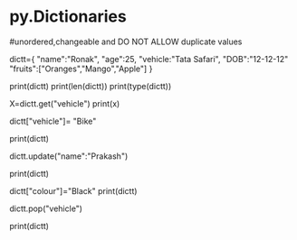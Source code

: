 # py.Dictionaries

#unordered,changeable and DO NOT ALLOW duplicate values

dictt={
    "name":"Ronak",
    "age":25,
    "vehicle:"Tata Safari",
    "DOB":"12-12-12"
    "fruits":["Oranges","Mango","Apple"]
}

print(dictt)
print(len(dictt))
print(type(dictt))
     
X=dictt.get("vehicle")
print(x)

dictt["vehicle"]= "Bike"

print(dictt)


dictt.update("name":"Prakash")

print(dictt)


dictt["colour"]="Black"
print(dictt)


dictt.pop("vehicle")

print(dictt)
